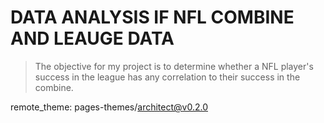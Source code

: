 # DATA ANALYSIS IF NFL COMBINE AND LEAUGE DATA

> The objective for my project is to determine whether a NFL player's success in the league has any correlation to their success in the combine.

remote_theme: pages-themes/architect@v0.2.0
